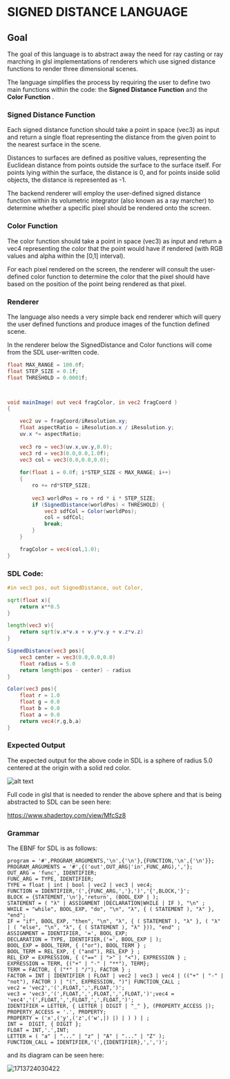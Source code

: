 # SIGNED DISTANCE LANGUAGE

## Goal

The goal of this language is to abstract away the need for ray casting or ray marching in glsl implementations of renderers which use signed distance functions to render three dimensional scenes.

The language simplifies the process by requiring the user to define two main functions within the code: the **Signed Distance Function** and the  **Color Function** .

### Signed Distance Function

Each signed distance function should take a point in space (vec3) as input and return a single float representing the distance from the given point to the nearest surface in the scene.

Distances to surfaces are defined as positive values, representing the Euclidean distance from points outside the surface to the surface itself. For points lying within the surface, the distance is 0, and for points inside solid objects, the distance is represented as -1.

The backend renderer will employ the user-defined signed distance function within its volumetric integrator (also known as a ray marcher) to determine whether a specific pixel should be rendered onto the screen.

### Color Function

The color function should take a point in space (vec3) as input and return a vec4 representing the color that the point would have if rendered (with RGB values and alpha within the [0,1] interval).

For each pixel rendered on the screen, the renderer will consult the user-defined color function to determine the color that the pixel should have based on the position of the point being rendered as that pixel.

### Renderer

The language also needs a very simple back end renderer which will query the user defined functions and produce images of the function defined scene.

In the renderer below the SignedDistance and Color functions will come from the SDL user-written code.

```glsl
float MAX_RANGE = 100.0f;
float STEP_SIZE = 0.1f;
float THRESHOLD = 0.0001f;



void mainImage( out vec4 fragColor, in vec2 fragCoord )
{

    vec2 uv = fragCoord/iResolution.xy;
    float aspectRatio = iResolution.x / iResolution.y;
    uv.x *= aspectRatio;
  
    vec3 ro = vec3(uv.x,uv.y,0.0);
    vec3 rd = vec3(0.0,0.0,1.0f);
    vec3 col = vec3(0.0,0.0,0.0);
  
    for(float i = 0.0f; i*STEP_SIZE < MAX_RANGE; i++)
    {
        ro += rd*STEP_SIZE;
  
        vec3 worldPos = ro + rd * i * STEP_SIZE;
        if (SignedDistance(worldPos) < THRESHOLD) {
            vec3 sdfCol = Color(worldPos);
            col = sdfCol;
            break;
        }
    }

    fragColor = vec4(col,1.0);
}
```

### SDL Code:

```glsl
#in vec3 pos, out SignedDistance, out Color,

sqrt(float x){
    return x**0.5
}

length(vec3 v){
    return sqrt(v.x*v.x + v.y*v.y + v.z*v.z)
}

SignedDistance(vec3 pos){
    vec3 center = vec3(0.0,0.0,0.0)
    float radius = 5.0
    return length(pos - center) - radius
}

Color(vec3 pos){
    float r = 1.0
    float g = 0.0
    float b = 0.0
    float a = 0.0
    return vec4(r,g,b,a)
}
```

### Expected Output

The expected output for the above code in SDL is a sphere of radius 5.0 centered at the origin with a solid red color.

![alt text](canvas.png)

Full code in glsl that is needed to render the above sphere and that is being abstracted to SDL can be seen here:

https://www.shadertoy.com/view/MfcSz8

### Grammar

The EBNF for SDL is as follows:

```ebnf
program = '#',PROGRAM_ARGUMENTS,'\n',{'\n'},{FUNCTION,'\n',{'\n'}};
PROGRAM_ARGUMENTS = '#',{('out',OUT_ARG|'in',FUNC_ARG),','};
OUT_ARG = 'func', IDENTIFIER;
FUNC_ARG = TYPE, IDENTIFIER;
TYPE = float | int | bool | vec2 | vec3 | vec4;
FUNCTION = IDENTIFIER,'(',{FUNC_ARG,','},')','{',BLOCK,'}';
BLOCK = {STATEMENT,'\n'},'return', (BOOL_EXP | );
STATEMENT = ( "λ" | ASSIGNMENT |DECLARATION|WHILE | IF ), "\n" ;
WHILE = "while", BOOL_EXP, "do", "\n", "λ", { ( STATEMENT ), "λ" }, "end";
IF = "if", BOOL_EXP, "then", "\n", "λ", { ( STATEMENT ), "λ" }, ( "λ" | ( "else", "\n", "λ", { ( STATEMENT ), "λ" })), "end" ;
ASSIGNMENT = IDENTIFIER, '=', BOOL_EXP;
DECLARATION = TYPE, IDENTIFIER,('=', BOOL_EXP | );
BOOL_EXP = BOOL_TERM, { ("or"), BOOL_TERM } ;
BOOL_TERM = REL_EXP, { ("and"), REL_EXP } ;
REL_EXP = EXPRESSION, { ("==" | ">" | "<"), EXPRESSION } ;
EXPRESSION = TERM, {("+" | "-" | "**"), TERM};
TERM = FACTOR, { ("*" | "/"), FACTOR } ;
FACTOR = INT | IDENTIFIER | FLOAT | vec2 | vec3 | vec4 | (("+" | "-" | "not"), FACTOR ) | "(", EXPRESSION, ")"| FUNCTION_CALL ;
vec2 = 'vec2','(',FLOAT,',',FLOAT,')';
vec3 = 'vec3','(',FLOAT,',',FLOAT,',',FLOAT,')';vec4 = 'vec4','(',FLOAT,',',FLOAT,',',FLOAT,')';
IDENTIFIER = LETTER, { LETTER | DIGIT | "_" }, (PROPERTY_ACCESS |);
PROPERTY_ACCESS = '.', PROPERTY;
PROPERTY = ('x',('y',('z',('w',|) |) | ) ) | ;
INT =  DIGIT, { DIGIT };
FLOAT = INT,'.',INT;
LETTER = ( "a" | "..." | "z" | "A" | "..." | "Z" );
FUNCTION_CALL = IDENTIFIER,'(',{IDENTIFIER},',',')';
```

and its diagram can be seen here:

![1713724030422](image/readme/1713724030422.png)
